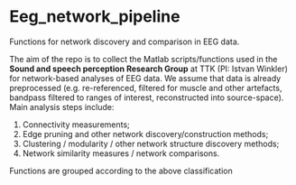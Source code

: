 # Eeg_network_pipeline
Functions for network discovery and comparison in EEG data.

The aim of the repo is to collect the Matlab scripts/functions used in the **Sound and speech perception Research Group** at TTK (PI: Istvan Winkler) for network-based analyses of EEG data. We assume that data is already preprocessed (e.g. re-referenced, filtered for muscle and other artefacts, bandpass filtered to ranges of interest, reconstructed into source-space). Main analysis steps include: 

1. Connectivity measurements; 
2. Edge pruning and other network discovery/construction methods; 
3. Clustering / modularity / other network structure discovery methods; 
4. Network similarity measures / network comparisons.

Functions are grouped according to the above classification
